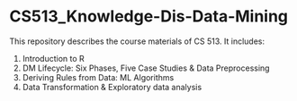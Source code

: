 # CS513_Knowledge-Dis-Data-Mining
This repository describes the course materials of CS 513. It includes:
1. Introduction to R     
2. DM Lifecycle: Six Phases, Five Case Studies & Data Preprocessing    
3. Deriving Rules from Data: ML Algorithms
4. Data Transformation & Exploratory data analysis 
